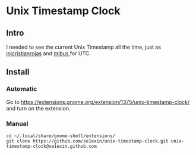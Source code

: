 # Unix Timestamp Clock

## Intro

I needed to see the current Unix Timestamp all the time,
 just as [injcristianrojas](https://github.com/injcristianrojas/UTCClock) and 
[mibus ](https://github.com/mibus/MultiClock) for UTC.

## Install

### Automatic

Go to https://extensions.gnome.org/extension/1375/unix-timestamp-clock/ and turn on the extension.

### Manual

```
cd ~/.local/share/gnome-shell/extensions/
git clone https://github.com/se1exin/unix-timestamp-clock.git unix-timestamp-clock@se1exin.github.com

